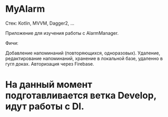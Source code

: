 # MyAlarm

Стек: Kotlin, MVVM, Dagger2, ...

Приложение для изучения работы с AlarmManager.

Фичи:

Добавление напоминаний (повторяющихся, одноразовых). Удаление, редактирование напоминаний, хранение в локальной базе, удаленно в гугл доках. Авторизация через Firebase.

# На данный момент подготавливается ветка Develop, идут работы с DI.

